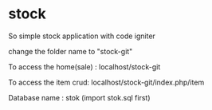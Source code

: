 # stock
So simple stock application with code igniter

change the folder name to "stock-git"

To access the home(sale) : localhost/stock-git

To access the item crud: localhost/stock-git/index.php/item

Database name : stok (import stok.sql first)




